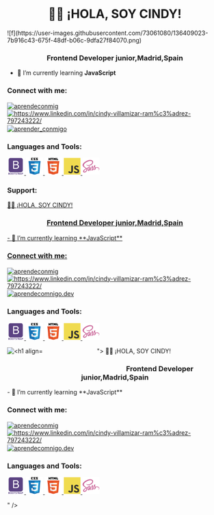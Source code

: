 <h1 align="center">🙋‍♀ ¡HOLA, SOY CINDY!</h1>
![f](https://user-images.githubusercontent.com/73061080/136409023-7b916c43-675f-48df-b06c-9dfa27f84070.png)

<h3 align="center">Frontend Developer junior,Madrid,Spain</h3>

- 🌱 I’m currently learning **JavaScript**

<h3 align="left">Connect with me:</h3>
<p align="left">
<a href="https://twitter.com/aprendeconmig" target="blank"><img align="center" src="https://raw.githubusercontent.com/rahuldkjain/github-profile-readme-generator/master/src/images/icons/Social/twitter.svg" alt="aprendeconmig" height="30" width="40" /></a>
<a href="https://linkedin.com/in/https://www.linkedin.com/in/cindy-villamizar-ram%c3%adrez-797243222/" target="blank"><img align="center" src="https://raw.githubusercontent.com/rahuldkjain/github-profile-readme-generator/master/src/images/icons/Social/linked-in-alt.svg" alt="https://www.linkedin.com/in/cindy-villamizar-ram%c3%adrez-797243222/" height="30" width="40" /></a>
<a href="https://instagram.com/aprender_conmigo" target="blank"><img align="center" src="https://raw.githubusercontent.com/rahuldkjain/github-profile-readme-generator/master/src/images/icons/Social/instagram.svg" alt="aprender_conmigo" height="30" width="40" /></a>
</p>

<h3 align="left">Languages and Tools:</h3>
<p align="left"> <a href="https://getbootstrap.com" target="_blank"> <img src="https://raw.githubusercontent.com/devicons/devicon/master/icons/bootstrap/bootstrap-plain-wordmark.svg" alt="bootstrap" width="40" height="40"/> </a> <a href="https://www.w3schools.com/css/" target="_blank"> <img src="https://raw.githubusercontent.com/devicons/devicon/master/icons/css3/css3-original-wordmark.svg" alt="css3" width="40" height="40"/> </a> <a href="https://www.w3.org/html/" target="_blank"> <img src="https://raw.githubusercontent.com/devicons/devicon/master/icons/html5/html5-original-wordmark.svg" alt="html5" width="40" height="40"/> </a> <a href="https://developer.mozilla.org/en-US/docs/Web/JavaScript" target="_blank"> <img src="https://raw.githubusercontent.com/devicons/devicon/master/icons/javascript/javascript-original.svg" alt="javascript" width="40" height="40"/> </a> <a href="https://sass-lang.com" target="_blank"> <img src="https://raw.githubusercontent.com/devicons/devicon/master/icons/sass/sass-original.svg" alt="sass" width="40" height="40"/> </a> </p>

<h3 align="left">Support:</h3>
<p><a href="https://www.buymeacoffee.com/<h1 align="center">🙋‍♀ ¡HOLA, SOY CINDY!</h1> <h3 align="center">Frontend Developer junior,Madrid,Spain</h3> - 🌱 I’m currently learning **JavaScript** <h3 align="left">Connect with me:</h3> <p align="left"> <a href="https://twitter.com/aprendeconmig" target="blank"><img align="center" src="https://raw.githubusercontent.com/rahuldkjain/github-profile-readme-generator/master/src/images/icons/Social/twitter.svg" alt="aprendeconmig" height="30" width="40" /></a> <a href="https://linkedin.com/in/https://www.linkedin.com/in/cindy-villamizar-ram%c3%adrez-797243222/" target="blank"><img align="center" src="https://raw.githubusercontent.com/rahuldkjain/github-profile-readme-generator/master/src/images/icons/Social/linked-in-alt.svg" alt="https://www.linkedin.com/in/cindy-villamizar-ram%c3%adrez-797243222/" height="30" width="40" /></a> <a href="https://instagram.com/aprendecomnigo.dev" target="blank"><img align="center" src="https://raw.githubusercontent.com/rahuldkjain/github-profile-readme-generator/master/src/images/icons/Social/instagram.svg" alt="aprendecomnigo.dev" height="30" width="40" /></a> </p> <h3 align="left">Languages and Tools:</h3> <p align="left"> <a href="https://getbootstrap.com" target="_blank"> <img src="https://raw.githubusercontent.com/devicons/devicon/master/icons/bootstrap/bootstrap-plain-wordmark.svg" alt="bootstrap" width="40" height="40"/> </a> <a href="https://www.w3schools.com/css/" target="_blank"> <img src="https://raw.githubusercontent.com/devicons/devicon/master/icons/css3/css3-original-wordmark.svg" alt="css3" width="40" height="40"/> </a> <a href="https://www.w3.org/html/" target="_blank"> <img src="https://raw.githubusercontent.com/devicons/devicon/master/icons/html5/html5-original-wordmark.svg" alt="html5" width="40" height="40"/> </a> <a href="https://developer.mozilla.org/en-US/docs/Web/JavaScript" target="_blank"> <img src="https://raw.githubusercontent.com/devicons/devicon/master/icons/javascript/javascript-original.svg" alt="javascript" width="40" height="40"/> </a> <a href="https://sass-lang.com" target="_blank"> <img src="https://raw.githubusercontent.com/devicons/devicon/master/icons/sass/sass-original.svg" alt="sass" width="40" height="40"/> </a> </p>"> <img align="left" src="https://cdn.buymeacoffee.com/buttons/v2/default-yellow.png" height="50" width="210" alt="<h1 align="center">🙋‍♀ ¡HOLA, SOY CINDY!</h1> <h3 align="center">Frontend Developer junior,Madrid,Spain</h3> - 🌱 I’m currently learning **JavaScript** <h3 align="left">Connect with me:</h3> <p align="left"> <a href="https://twitter.com/aprendeconmig" target="blank"><img align="center" src="https://raw.githubusercontent.com/rahuldkjain/github-profile-readme-generator/master/src/images/icons/Social/twitter.svg" alt="aprendeconmig" height="30" width="40" /></a> <a href="https://linkedin.com/in/https://www.linkedin.com/in/cindy-villamizar-ram%c3%adrez-797243222/" target="blank"><img align="center" src="https://raw.githubusercontent.com/rahuldkjain/github-profile-readme-generator/master/src/images/icons/Social/linked-in-alt.svg" alt="https://www.linkedin.com/in/cindy-villamizar-ram%c3%adrez-797243222/" height="30" width="40" /></a> <a href="https://instagram.com/aprendecomnigo.dev" target="blank"><img align="center" src="https://raw.githubusercontent.com/rahuldkjain/github-profile-readme-generator/master/src/images/icons/Social/instagram.svg" alt="aprendecomnigo.dev" height="30" width="40" /></a> </p> <h3 align="left">Languages and Tools:</h3> <p align="left"> <a href="https://getbootstrap.com" target="_blank"> <img src="https://raw.githubusercontent.com/devicons/devicon/master/icons/bootstrap/bootstrap-plain-wordmark.svg" alt="bootstrap" width="40" height="40"/> </a> <a href="https://www.w3schools.com/css/" target="_blank"> <img src="https://raw.githubusercontent.com/devicons/devicon/master/icons/css3/css3-original-wordmark.svg" alt="css3" width="40" height="40"/> </a> <a href="https://www.w3.org/html/" target="_blank"> <img src="https://raw.githubusercontent.com/devicons/devicon/master/icons/html5/html5-original-wordmark.svg" alt="html5" width="40" height="40"/> </a> <a href="https://developer.mozilla.org/en-US/docs/Web/JavaScript" target="_blank"> <img src="https://raw.githubusercontent.com/devicons/devicon/master/icons/javascript/javascript-original.svg" alt="javascript" width="40" height="40"/> </a> <a href="https://sass-lang.com" target="_blank"> <img src="https://raw.githubusercontent.com/devicons/devicon/master/icons/sass/sass-original.svg" alt="sass" width="40" height="40"/> </a> </p>" /></a></p><br><br>

